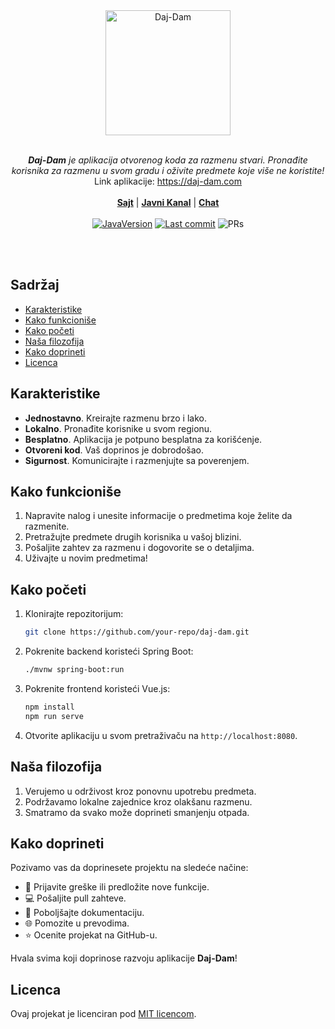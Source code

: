 
<div align="center"><img width="200" alt="Daj-Dam" src="https://i.ibb.co/r6nHgQr/Screenshot-2024-12-24-193117.png"/></div>
<br/>
<p align="center">
   <i><b>Daj-Dam</b> je aplikacija otvorenog koda za razmenu stvari. Pronađite korisnika za razmenu u svom gradu i oživite predmete koje više ne koristite!</i>
   <br/>
   Link aplikacije: <a href="https://daj-dam.com">https://daj-dam.com</a>
   <br/><br/>
     <b><a href="https://dajdam.com">Sajt</a></b> | <b><a href="https://t.me/DajDamUpdates">Javni Kanal</a></b> | <b><a href="https://t.me/DajDamChat">Chat</a></b>
     <br/><br/>
   <a href="https://jdk.java.net/archive/"><img src="https://img.shields.io/badge/Java_Version-21-blue?style=for-the-badge&logo=hackthebox&logoColor=fff" alt="JavaVersion"/></a>
   <a target="_blank" href="https://github.com/ValeriiLindenPy/Daj-Dam"><img src="https://img.shields.io/github/last-commit/ValeriiLindenPy/Daj-Dam/main?style=for-the-badge&logo=github
" alt="Last commit"/></a>
   <img src="https://img.shields.io/badge/PRs-Welcome-blue?style=for-the-badge&logoColor=fff" alt="PRs"/>   

[//]: # (   <a href="https://github.com/ValeriiLindenPy/Daj-Dam/blob/main/LICENSE"><img src="https://img.shields.io/badge/Licenca-MIT-blue?style=for-the-badge&logo=opensourceinitiative&logoColor=fff" alt="License MIT"/></a>)
   <br/><br/>
</p>


## Sadržaj
- [Karakteristike](#karakteristike)
- [Kako funkcioniše](#kako-funkcioniše)
- [Kako početi](#kako-početi)
- [Naša filozofija](#naša-filozofija)
- [Kako doprineti](#kako-doprineti)
- [Licenca](#licenca)

## Karakteristike
* **Jednostavno**. Kreirajte razmenu brzo i lako.
* **Lokalno**. Pronađite korisnike u svom regionu.
* **Besplatno**. Aplikacija je potpuno besplatna za korišćenje.
* **Otvoreni kod**. Vaš doprinos je dobrodošao.
* **Sigurnost**. Komunicirajte i razmenjujte sa poverenjem.

## Kako funkcioniše
1. Napravite nalog i unesite informacije o predmetima koje želite da razmenite.
2. Pretražujte predmete drugih korisnika u vašoj blizini.
3. Pošaljite zahtev za razmenu i dogovorite se o detaljima.
4. Uživajte u novim predmetima!

## Kako početi
1. Klonirajte repozitorijum:
   ```bash
   git clone https://github.com/your-repo/daj-dam.git
   ```
2. Pokrenite backend koristeći Spring Boot:
   ```bash
   ./mvnw spring-boot:run
   ```
3. Pokrenite frontend koristeći Vue.js:
   ```bash
   npm install
   npm run serve
   ```
4. Otvorite aplikaciju u svom pretraživaču na `http://localhost:8080`.

## Naša filozofija
1. Verujemo u održivost kroz ponovnu upotrebu predmeta.
2. Podržavamo lokalne zajednice kroz olakšanu razmenu.
3. Smatramo da svako može doprineti smanjenju otpada.

## Kako doprineti
Pozivamo vas da doprinesete projektu na sledeće načine:
* 🐛 Prijavite greške ili predložite nove funkcije.
* 💻 Pošaljite pull zahteve.
* 📖 Poboljšajte dokumentaciju.
* 🌐 Pomozite u prevodima.
* ⭐ Ocenite projekat na GitHub-u.

Hvala svima koji doprinose razvoju aplikacije **Daj-Dam**!

## Licenca
Ovaj projekat je licenciran pod [MIT licencom](LICENSE).
